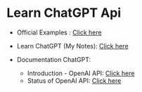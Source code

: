# Learn ChatGPT Api

- Official Examples : [Click here](https://platform.openai.com/examples)
- Learn ChatGPT (My Notes): [Click here](https://github.com/sahilrajput03/sahilrajput03/blob/master/learn-chatgpt.md)

- Documentation ChatGPT:
	- Introduction - OpenAI API: [Click here](https://platform.openai.com/docs/introduction/overview)
	- Status of OpenAI API: [Click here](https://status.openai.com/)
